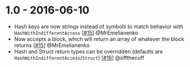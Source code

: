 # 1.0 - 2016-06-10 

* Hash keys are now strings instead of symbols to match behavior with `HashWithIndifferentAccess` [[#15](https://github.com/girishso/pluck_to_hash/pull/15)] @MrEmelianenko
* Now accepts a block, which will return an array of whatever the block returns [[#15](https://github.com/girishso/pluck_to_hash/pull/15#issue-157198216)] @MrEmelianenko
* Hash and Struct return types can be overridden (defaults are `HashWithIndifferentAccess`/`Struct`) [[#16](https://github.com/girishso/pluck_to_hash/pull/16)] @offthecuff
